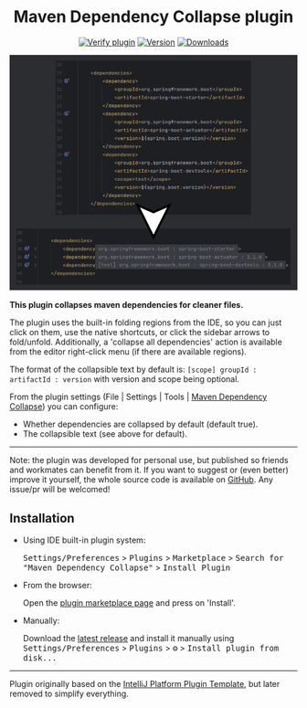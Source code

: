 <div style="text-align: center;">
<h1>Maven Dependency Collapse plugin</h1>

[![Verify plugin](https://github.com/TrianguloY/mavenDependencyCollapse/actions/workflows/verify.yml/badge.svg)](https://github.com/TrianguloY/mavenDependencyCollapse/actions/workflows/verify.yml)
[![Version](https://img.shields.io/jetbrains/plugin/v/22423.svg)](https://plugins.jetbrains.com/plugin/22423)
[![Downloads](https://img.shields.io/jetbrains/plugin/d/22423.svg)](https://plugins.jetbrains.com/plugin/22423)

![pre-post](pre-post.png)

</div>

<!-- Plugin description -->
**This plugin collapses maven dependencies for cleaner files.**

The plugin uses the built-in folding regions from the IDE, so you can just click on them, use the native shortcuts, or click the sidebar arrows to fold/unfold. Additionally, a 'collapse all dependencies' action is available from the editor right-click menu (if there are available regions).

The format of the collapsible text by default is: ` [scope] groupId : artifactId : version ` with version and scope being optional.

From the plugin settings (File | Settings | Tools | [Maven Dependency Collapse](jetbrains://Idea/settings?name=Tools--Maven+Dependency+Collapse)) you can configure:
- Whether dependencies are collapsed by default (default true).
- The collapsible text (see above for default).

---

Note: the plugin was developed for personal use, but published so friends and workmates can benefit from it. If you want to suggest or (even better) improve it yourself, the whole source code is available on [GitHub](https://github.com/TrianguloY/mavenDependencyCollapse). Any issue/pr will be welcomed!
<!-- Plugin description end -->

## Installation

- Using IDE built-in plugin system:
  
  <kbd>Settings/Preferences</kbd> > <kbd>Plugins</kbd> > <kbd>Marketplace</kbd> > <kbd>Search for "Maven Dependency Collapse"</kbd> >
  <kbd>Install Plugin</kbd>


- From the browser:

  Open the [plugin marketplace page](https://plugins.jetbrains.com/plugin/22423-maven-dependency-collapse) and press on 'Install'.

  
- Manually:

  Download the [latest release](https://github.com/TrianguloY/mavenDependencyCollapse/releases/latest) and install it manually using
  <kbd>Settings/Preferences</kbd> > <kbd>Plugins</kbd> > <kbd>⚙️</kbd> > <kbd>Install plugin from disk...</kbd>

---
Plugin originally based on the [IntelliJ Platform Plugin Template](https://github.com/JetBrains/intellij-platform-plugin-template), but later removed to simplify everything.
